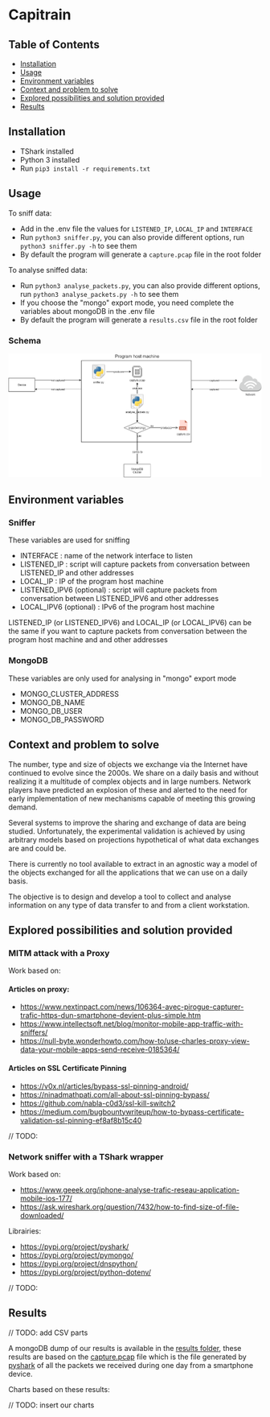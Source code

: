 # Capitrain

## Table of Contents

*	[Installation](#installation)
* [Usage](#usage)
* [Environment variables](#environment-variables)
*	[Context and problem to solve](#context-and-problem-to-solve)
*	[Explored possibilities and solution provided](#explored-possibilities-and-solution-provided)
*	[Results](#results)


## Installation

* TShark installed
* Python 3 installed
* Run `pip3 install -r requirements.txt`

## Usage

To sniff data: 
 * Add in the .env file the values for `LISTENED_IP`, `LOCAL_IP` and `INTERFACE`
 * Run `python3 sniffer.py`, you can also provide different options, run `python3 sniffer.py -h` to see them
 * By default the program will generate a `capture.pcap` file in the root folder

To analyse sniffed data:
  * Run `python3 analyse_packets.py`, you can also provide different options, run `python3 analyse_packets.py -h` to see them
  * If you choose the "mongo" export mode, you need complete the variables about mongoDB in the .env file
  * By default the program will generate a `results.csv` file in the root folder

### Schema

![Alt text](assets/schema.png "Schema")

## Environment variables

### Sniffer

These variables are used for sniffing

* INTERFACE : name of the network interface to listen
* LISTENED_IP : script will capture packets from conversation between LISTENED_IP and other addresses
* LOCAL_IP : IP of the program host machine
* LISTENED_IPV6 (optional) : script will capture packets from conversation between LISTENED_IPV6 and other addresses
* LOCAL_IPV6 (optional) : IPv6 of the program host machine

LISTENED_IP (or LISTENED_IPV6) and LOCAL_IP (or LOCAL_IPV6) can be the same if you want to capture packets from conversation between the program host machine and and other addresses

### MongoDB

These variables are only used for analysing in "mongo" export mode

* MONGO_CLUSTER_ADDRESS
* MONGO_DB_NAME
* MONGO_DB_USER
* MONGO_DB_PASSWORD

## Context and problem to solve

The number, type and size of objects we exchange via the Internet have continued to evolve since the 2000s. We share on a daily basis and without realizing it a multitude of complex objects and in large numbers. Network players have predicted an explosion of these and alerted to the need for early implementation of new mechanisms capable of meeting this growing demand.

Several systems to improve the sharing and exchange of data are being studied. Unfortunately, the experimental validation is achieved by using arbitrary models based on projections hypothetical of what data exchanges are and could be.

There is currently no tool available to extract in an agnostic way a model of the objects exchanged for all the applications that we can use on a daily basis.

The objective is to design and develop a tool to collect and analyse information on any type of data transfer to and from a client workstation.

## Explored possibilities and solution provided

### MITM attack with a Proxy

Work based on:

#### Articles on proxy:
  * https://www.nextinpact.com/news/106364-avec-pirogue-capturer-trafic-https-dun-smartphone-devient-plus-simple.htm
  * https://www.intellectsoft.net/blog/monitor-mobile-app-traffic-with-sniffers/
  * https://null-byte.wonderhowto.com/how-to/use-charles-proxy-view-data-your-mobile-apps-send-receive-0185364/

#### Articles on SSL Certificate Pinning
  * https://v0x.nl/articles/bypass-ssl-pinning-android/
  * https://ninadmathpati.com/all-about-ssl-pinning-bypass/
  * https://github.com/nabla-c0d3/ssl-kill-switch2
  * https://medium.com/bugbountywriteup/how-to-bypass-certificate-validation-ssl-pinning-ef8af8b15c40

// TODO:

### Network sniffer with a TShark wrapper

Work based on:
  * https://www.geeek.org/iphone-analyse-trafic-reseau-application-mobile-ios-177/
  * https://ask.wireshark.org/question/7432/how-to-find-size-of-file-downloaded/

Librairies:
  * https://pypi.org/project/pyshark/
  * https://pypi.org/project/pymongo/
  * https://pypi.org/project/dnspython/
  * https://pypi.org/project/python-dotenv/

// TODO:

## Results

// TODO: add CSV parts

A mongoDB dump of our results is available in the [results folder](results/), these results are based on the [capture.pcap](results/capture.pcap) file which is the file generated by [pyshark](https://github.com/KimiNewt/pyshark) of all the packets we received during one day from a smartphone device.

Charts based on these results:

// TODO: insert our charts
